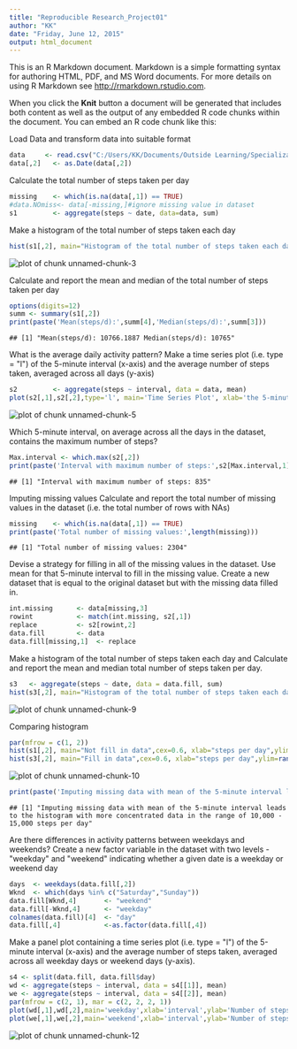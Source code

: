 ```yaml
---
title: "Reproducible Research_Project01"
author: "KK"
date: "Friday, June 12, 2015"
output: html_document
---
```


This is an R Markdown document. Markdown is a simple formatting syntax for authoring HTML, PDF, and MS Word documents. For more details on using R Markdown see <http://rmarkdown.rstudio.com>.

When you click the **Knit** button a document will be generated that includes both content as well as the output of any embedded R code chunks within the document. You can embed an R code chunk like this:

Load Data and transform data into suitable format

```r
data     <- read.csv("C:/Users/KK/Documents/Outside Learning/Specialization-Data Science/05_Reproducible research/Project01/activity.csv")
data[,2]   <- as.Date(data[,2])
```

Calculate the total number of steps taken per day

```r
missing    <- which(is.na(data[,1]) == TRUE)
#data.NOmiss<- data[-missing,]#ignore missing value in dataset
s1         <- aggregate(steps ~ date, data=data, sum)
```

Make a histogram of the total number of steps taken each day

```r
hist(s1[,2], main="Histogram of the total number of steps taken each day",cex=0.6, xlab="steps per day")
```

![plot of chunk unnamed-chunk-3](figure/unnamed-chunk-3-1.png) 

Calculate and report the mean and median of the total number of steps taken per day

```r
options(digits=12)
summ <- summary(s1[,2])
print(paste('Mean(steps/d):',summ[4],'Median(steps/d):',summ[3]))
```

```
## [1] "Mean(steps/d): 10766.1887 Median(steps/d): 10765"
```

What is the average daily activity pattern?
Make a time series plot (i.e. type = "l") of the 5-minute interval (x-axis) and the average number of steps taken, averaged across all days (y-axis)

```r
s2         <- aggregate(steps ~ interval, data = data, mean)
plot(s2[,1],s2[,2],type='l', main='Time Series Plot', xlab='the 5-minute interval',ylab='Average steps taken')
```

![plot of chunk unnamed-chunk-5](figure/unnamed-chunk-5-1.png) 

Which 5-minute interval, on average across all the days in the dataset, contains the maximum number of steps?

```r
Max.interval <- which.max(s2[,2])
print(paste('Interval with maximum number of steps:',s2[Max.interval,1]))
```

```
## [1] "Interval with maximum number of steps: 835"
```

Imputing missing values
Calculate and report the total number of missing values in the dataset (i.e. the total number of rows with NAs)

```r
missing    <- which(is.na(data[,1]) == TRUE)
print(paste('Total number of missing values:',length(missing)))
```

```
## [1] "Total number of missing values: 2304"
```

Devise a strategy for filling in all of the missing values in the dataset. Use mean for that 5-minute interval to fill in the missing value.
Create a new dataset that is equal to the original dataset but with the missing data filled in.

```r
int.missing      <- data[missing,3]
rowint           <- match(int.missing, s2[,1])
replace          <- s2[rowint,2]
data.fill        <- data
data.fill[missing,1]  <- replace
```

Make a histogram of the total number of steps taken each day and Calculate and report the mean and median total number of steps taken per day.

```r
s3   <- aggregate(steps ~ date, data = data.fill, sum)
hist(s3[,2], main="Histogram of the total number of steps taken each day-Filled data",cex=0.6, xlab="steps per day")
```

![plot of chunk unnamed-chunk-9](figure/unnamed-chunk-9-1.png) 

Comparing histogram

```r
par(mfrow = c(1, 2))
hist(s1[,2], main="Not fill in data",cex=0.6, xlab="steps per day",ylim=range(0,40))
hist(s3[,2], main="Fill in data",cex=0.6, xlab="steps per day",ylim=range(0,40))
```

![plot of chunk unnamed-chunk-10](figure/unnamed-chunk-10-1.png) 

```r
print(paste('Imputing missing data with mean of the 5-minute interval leads to the histogram with more concentrated data in the range of 10,000 - 15,000 steps per day'))
```

```
## [1] "Imputing missing data with mean of the 5-minute interval leads to the histogram with more concentrated data in the range of 10,000 - 15,000 steps per day"
```

Are there differences in activity patterns between weekdays and weekends?
Create a new factor variable in the dataset with two levels - "weekday" and "weekend" indicating whether a given date is a weekday or weekend day

```r
days  <- weekdays(data.fill[,2])
Wknd  <- which(days %in% c("Saturday","Sunday"))
data.fill[Wknd,4]       <- "weekend" 
data.fill[-Wknd,4]      <- "weekday"
colnames(data.fill)[4]  <- "day"
data.fill[,4]           <-as.factor(data.fill[,4])
```

Make a panel plot containing a time series plot (i.e. type = "l") of the 5-minute interval (x-axis) and the average number of steps taken, averaged across all weekday days or weekend days (y-axis). 

```r
s4 <- split(data.fill, data.fill$day)
wd <- aggregate(steps ~ interval, data = s4[[1]], mean)
we <- aggregate(steps ~ interval, data = s4[[2]], mean)
par(mfrow = c(2, 1), mar = c(2, 2, 2, 1))
plot(wd[,1],wd[,2],main='weekday',xlab='interval',ylab='Number of steps',type='l',col='blue')
plot(we[,1],we[,2],main='weekend',xlab='interval',ylab='Number of steps',type='l',col='blue')
```

![plot of chunk unnamed-chunk-12](figure/unnamed-chunk-12-1.png) 
